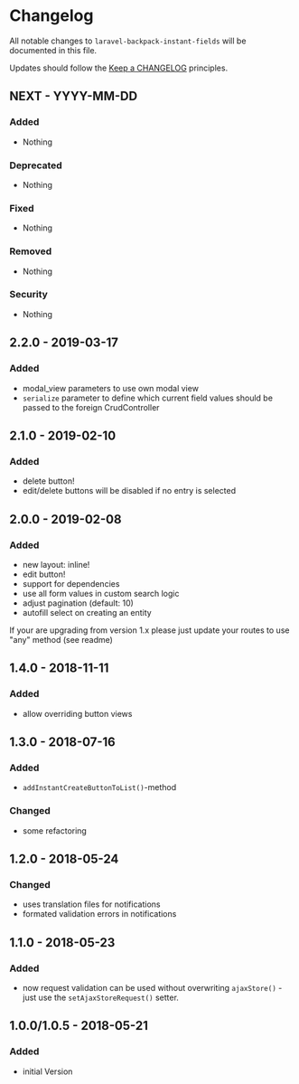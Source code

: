 # Changelog

All notable changes to `laravel-backpack-instant-fields` will be documented in this file.

Updates should follow the [Keep a CHANGELOG](http://keepachangelog.com/) principles.

## NEXT - YYYY-MM-DD

### Added
- Nothing

### Deprecated
- Nothing

### Fixed
- Nothing

### Removed
- Nothing

### Security
- Nothing

## 2.2.0 - 2019-03-17

### Added
- modal_view parameters to use own modal view
- `serialize` parameter to define which current field values should be passed to the foreign CrudController

## 2.1.0 - 2019-02-10

### Added
- delete button!
- edit/delete buttons will be disabled if no entry is selected

## 2.0.0 - 2019-02-08

### Added
- new layout: inline!
- edit button!
- support for dependencies
- use all form values in custom search logic
- adjust pagination (default: 10)
- autofill select on creating an entity

If your are upgrading from version 1.x please just update your routes to use "any" method (see readme)


## 1.4.0 - 2018-11-11

### Added
- allow overriding button views

## 1.3.0 - 2018-07-16

### Added
- `addInstantCreateButtonToList()`-method

### Changed
- some refactoring

## 1.2.0 - 2018-05-24

### Changed
- uses translation files for notifications
- formated validation errors in notifications

## 1.1.0 - 2018-05-23

### Added
- now request validation can be used without overwriting `ajaxStore()` - just use the `setAjaxStoreRequest()` setter.

## 1.0.0/1.0.5 - 2018-05-21

### Added
- initial Version
